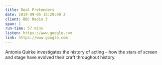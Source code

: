```yaml
---
title: Real Pretenders
date: 2019-09-05 15:29:00 Z
client: BBC Radio 3
span: 1
run-time: 57 mins
listen: https://www.google.com
link: https://www.google.com
---
```


Antonia Quirke investigates the history of acting – how the stars of screen and stage have evolved their craft throughout history.